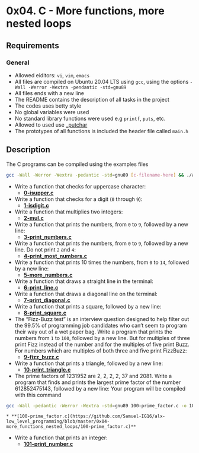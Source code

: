 # 0x04. C - More functions, more nested loops
## Requirements
### General
* Allowed eiditors: `vi`, `vim`, `emacs`
* All files are compiled on Ubuntu 20.04 LTS using `gcc`, using the options `-Wall -Werror -Wextra -pendantic -std=gnu89`
* All files ends with a new line
* The README contains the description of all tasks in the project
* The codes uses betty style
* No global variables were used
* No standard library functions were used e.g `printf`, `puts`, etc.
* Allowed to used use [_putchar](https://github.com/holbertonschool/_putchar.c/blob/master/_putchar.c)
* The prototypes of all functions is included the header file called `main.h`
## Description
The C programs can be compiled using the examples files
```bash
gcc -Wall -Werror -Wextra -pedantic -std=gnu89 [c-filename-here] && ./a.out
```
* Write a function that checks for uppercase character:
    * **[0-isupper.c](https://github.com/Samuel-IG16/alx-low_level_programming/blob/master/0x04-more_functions_nested_loops/0-isupper.c)**
* Write a function that checks for a digit (`0` through `9`):
    * **[1-isdigit.c](https://github.com/Samuel-IG16/alx-low_level_programming/blob/master/0x04-more_functions_nested_loops/1-isdigit.c)**
* Write a function that multiplies two integers:
    * **[2-mul.c](https://github.com/Samuel-IG16/alx-low_level_programming/blob/master/0x04-more_functions_nested_loops/2-mul.c)**
* Write a function that prints the numbers, from `0` to `9`, followed by a new line:
    * **[3-print_numbers.c](https://github.com/Samuel-IG16/alx-low_level_programming/blob/master/0x04-more_functions_nested_loops/3-print_numbers.c)**
* Write a function that prints the numbers, from `0` to `9`, followed by a new line. Do not print `2` and `4`:
    * **[4-print_most_numbers.c](https://github.com/Samuel-IG16/alx-low_level_programming/blob/master/0x04-more_functions_nested_loops/4-print_most_numbers.c)**
* Write a function that prints 10 times the numbers, from `0` to `14`, followed by a new line:
    * **[5-more_numbers.c](https://github.com/Samuel-IG16/alx-low_level_programming/blob/master/0x04-more_functions_nested_loops/5-more_numbers.c)**
* Write a function that draws a straight line in the terminal:
    * **[6-print_line.c](https://github.com/Samuel-IG16/alx-low_level_programming/blob/master/0x04-more_functions_nested_loops/6-print_line.c)**
* Write a function that draws a diagonal line on the terminal:
    * **[7-print_diagonal.c](https://github.com/Samuel-IG16/alx-low_level_programming/blob/master/0x04-more_functions_nested_loops/7-print_diagonal.c)**
* Write a function that prints a square, followed by a new line:
    * **[8-print_square.c](https://github.com/Samuel-IG16/alx-low_level_programming/blob/master/0x04-more_functions_nested_loops/8-print_square.c)**
* The “Fizz-Buzz test” is an interview question designed to help filter out the 99.5% of programming job candidates who can’t seem to program their way out of a wet paper bag.
Write a program that prints the numbers from `1` to `100`, followed by a new line. But for multiples of three print Fizz instead of the number and for the multiples of five print Buzz. For numbers which are multiples of both three and five print FizzBuzz:
    * **[9-fizz_buzz.c](https://github.com/Samuel-IG16/alx-low_level_programming/blob/master/0x04-more_functions_nested_loops/9-fizz_buzz.c)**
* Write a function that prints a triangle, followed by a new line:
    * **[10-print_triangle.c](https://github.com/Samuel-IG16/alx-low_level_programming/blob/master/0x04-more_functions_nested_loops/10-print_triangle.c)**
* The prime factors of 1231952 are 2, 2, 2, 2, 37 and 2081.
Write a program that finds and prints the largest prime factor of the number 612852475143, followed by a new line:
Your program will be compiled with this command
```bash
gcc -Wall -pedantic -Werror -Wextra -std=gnu89 100-prime_factor.c -o 100-prime_factor -lm
```
    * **[100-prime_factor.c](https://github.com/Samuel-IG16/alx-low_level_programming/blob/master/0x04-more_functions_nested_loops/100-prime_factor.c)**
* Write a function that prints an integer:
    * **[101-print_number.c](https://github.com/Samuel-IG16/alx-low_level_programming/blob/master/0x04-more_functions_nested_loops/101-print_number.c)**
